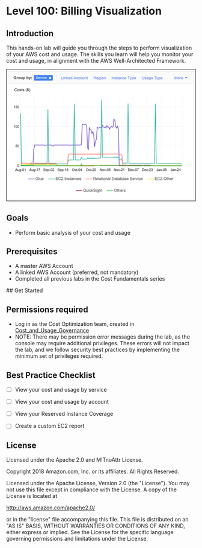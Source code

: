 # Level 100: Billing Visualization

## Introduction
 This hands-on lab will guide you through the steps to perform visualization of your AWS cost and usage. The skills you learn will help you monitor your cost and usage, in alignment with the AWS Well-Architected Framework.
 
![Images/AWSCostReadme.png](Images/AWSCostReadme.png)


## Goals
- Perform basic analysis of your cost and usage


## Prerequisites
- A master AWS Account
- A linked AWS Account (preferred, not mandatory)
- Completed all previous labs in the Cost Fundamentals series


<a name="Lab_Guide.md">## Get Started</a> 


## Permissions required
- Log in as the Cost Optimization team, created in [Cost_and_Usage_Governance](../100_2_Cost_and_Usage_Governance/Lab_Guide/#create_team)
- NOTE: There may be permission error messages during the lab, as the console may require additional privileges. These errors will not impact the lab, and we follow security best practices by implementing the minimum set of privileges required.


## Best Practice Checklist 
- [ ] View your cost and usage by service
- [ ] View your cost and usage by account
- [ ] View your Reserved Instance Coverage
- [ ] Create a custom EC2 report 


## License
Licensed under the Apache 2.0 and MITnoAttr License.

Copyright 2018 Amazon.com, Inc. or its affiliates. All Rights Reserved.

Licensed under the Apache License, Version 2.0 (the "License"). You may not use this file except in compliance with the License. A copy of the License is located at

http://aws.amazon.com/apache2.0/

or in the "license" file accompanying this file. This file is distributed on an "AS IS" BASIS, WITHOUT WARRANTIES OR CONDITIONS OF ANY KIND, either express or implied. See the License for the specific language governing permissions and limitations under the License.
